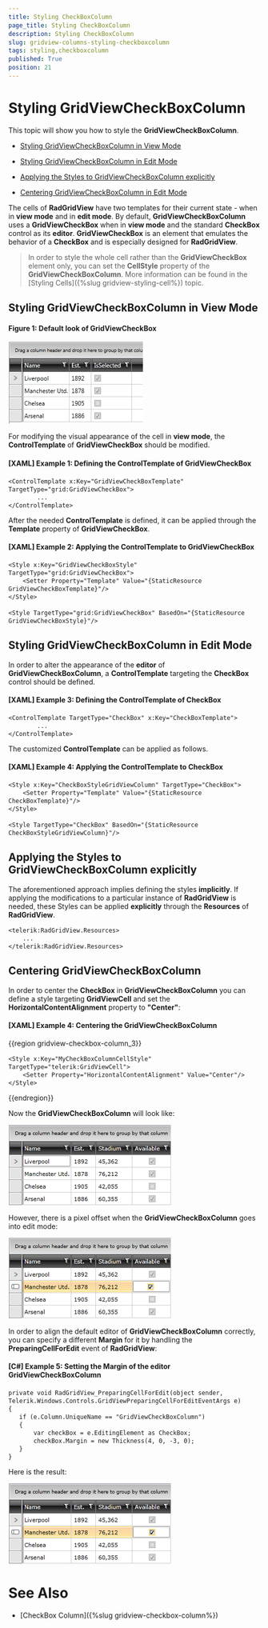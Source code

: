 ```yaml
---
title: Styling CheckBoxColumn
page_title: Styling CheckBoxColumn
description: Styling CheckBoxColumn
slug: gridview-columns-styling-checkboxcolumn
tags: styling,checkboxcolumn
published: True
position: 21
---
```


# Styling GridViewCheckBoxColumn

This topic will show you how to style the __GridViewCheckBoxColumn__.

* [Styling GridViewCheckBoxColumn in View Mode](#styling-gridviewcheckboxcolumn-in-view-mode)

* [Styling GridViewCheckBoxColumn in Edit Mode](#styling-gridviewcheckboxcolumn-in-edit-mode)

* [Applying the Styles to GridViewCheckBoxColumn explicitly](#applying-the-styles-to-gridviewcheckboxcolumn-explicitly)

* [Centering GridViewCheckBoxColumn in Edit Mode](#centering-gridviewcheckboxcolumn-in-edit-mode) 

The cells of __RadGridView__ have two templates for their current state - when in __view mode__ and in __edit mode__. By default, __GridViewCheckBoxColumn__ uses a __GridViewCheckBox__ when in __view mode__ and the standard __CheckBox__ control as its __editor__. __GridViewCheckBox__ is an element that emulates the behavior of a __CheckBox__ and is especially designed for __RadGridView__. 

>In order to style the whole cell rather than the __GridViewCheckBox__ element only, you can set the __CellStyle__ property of the __GridViewCheckBoxColumn__. More information can be found in the [Styling Cells]({%slug gridview-styling-cell%}) topic. 

## Styling GridViewCheckBoxColumn in View Mode

#### __Figure 1: Default look of GridViewCheckBox__
        
![Rad Grid View Styles and Templates Styling Check Box Column 01](images/RadGridView_Styles_and_Templates_Styling_CheckBoxColumn_01.PNG)


For modifying the visual appearance of the cell in __view mode__, the __ControlTemplate__ of __GridViewCheckBox__ should be modified.

#### __[XAML] Example 1: Defining the ControlTemplate of GridViewCheckBox__

	<ControlTemplate x:Key="GridViewCheckBoxTemplate" TargetType="grid:GridViewCheckBox">
            ...
    </ControlTemplate>



After the needed __ControlTemplate__ is defined, it can be applied through the __Template__ property of __GridViewCheckBox__.

#### __[XAML] Example 2: Applying the ControlTemplate to GridViewCheckBox__

	<Style x:Key="GridViewCheckBoxStyle" TargetType="grid:GridViewCheckBox">
    	<Setter Property="Template" Value="{StaticResource GridViewCheckBoxTemplate}"/>
	</Style>

	<Style TargetType="grid:GridViewCheckBox" BasedOn="{StaticResource GridViewCheckBoxStyle}"/>


## Styling GridViewCheckBoxColumn in Edit Mode


In order to alter the appearance of the __editor__ of __GridViewCheckBoxColumn__, a __ControlTemplate__ targeting the __CheckBox__ control should be defined.

#### __[XAML] Example 3: Defining the ControlTemplate of CheckBox__

	<ControlTemplate TargetType="CheckBox" x:Key="CheckBoxTemplate">
            ...
    </ControlTemplate>



The customized __ControlTemplate__ can be applied as follows.

#### __[XAML] Example 4: Applying the ControlTemplate to CheckBox__

	<Style x:Key="CheckBoxStyleGridViewColumn" TargetType="CheckBox">
    	<Setter Property="Template" Value="{StaticResource CheckBoxTemplate}"/>
    </Style>

    <Style TargetType="CheckBox" BasedOn="{StaticResource CheckBoxStyleGridViewColumn}"/>

## Applying the Styles to GridViewCheckBoxColumn explicitly

The aforementioned approach implies defining the styles __implicitly__. If applying the modifications to a particular instance of __RadGridView__ is needed, these Styles can be applied __explicitly__ through the __Resources__ of __RadGridView__.

	<telerik:RadGridView.Resources>
		...
	</telerik:RadGridView.Resources>

## Centering GridViewCheckBoxColumn

In order to center the __CheckBox__ in __GridViewCheckBoxColumn__ you can define a style targeting __GridViewCell__ and set the __HorizontalContentAlignment__ property to __"Center"__:

####  __[XAML] Example 4: Centering the GridViewCheckBoxColumn__

{{region gridview-checkbox-column_3}}

	<Style x:Key="MyCheckBoxColumnCellStyle" TargetType="telerik:GridViewCell">
		<Setter Property="HorizontalContentAlignment" Value="Center"/>
	</Style>
{{endregion}}


Now the __GridViewCheckBoxColumn__ will look like:
        

![Rad Grid View Styles and Templates Styling Check Box Column 03](images/RadGridView_Styles_and_Templates_Styling_CheckBoxColumn_03.PNG)

However, there is a pixel offset when the __GridViewCheckBoxColumn__ goes into edit mode:
        

![Rad Grid View Styles and Templates Styling Check Box Column 04](images/RadGridView_Styles_and_Templates_Styling_CheckBoxColumn_04.PNG)

In order to align the default editor of __GridViewCheckBoxColumn__ correctly, you can specify a different __Margin__ for it by handling the __PreparingCellForEdit__ event of __RadGridView__:
        

#### __[C#] Example 5: Setting the Margin of the editor GridViewCheckBoxColumn__

	private void RadGridView_PreparingCellForEdit(object sender, Telerik.Windows.Controls.GridViewPreparingCellForEditEventArgs e)
	{
	   if (e.Column.UniqueName == "GridViewCheckBoxColumn")
	   {
	       var checkBox = e.EditingElement as CheckBox;
	       checkBox.Margin = new Thickness(4, 0, -3, 0);
	   }
	}



Here is the result:
        
![Rad Grid View Styles and Templates Styling Check Box Column 05](images/RadGridView_Styles_and_Templates_Styling_CheckBoxColumn_05.PNG)


# See Also

 * [CheckBox Column]({%slug gridview-checkbox-column%})
